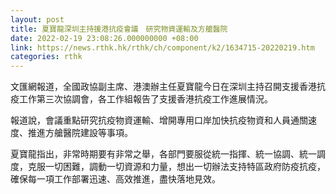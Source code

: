 ```yaml
---
layout: post
title: 夏寶龍深圳主持援港抗疫會議　研究物資運輸及方艙醫院
date: 2022-02-19 23:08:26.000000000 +08:00
link: https://news.rthk.hk/rthk/ch/component/k2/1634715-20220219.htm
categories: rthk
---
```


文匯網報道，全國政協副主席、港澳辦主任夏寶龍今日在深圳主持召開支援香港抗疫工作第三次協調會，各工作組報告了支援香港抗疫工作進展情況。

報道說，會議重點研究抗疫物資運輸、增開專用口岸加快抗疫物資和人員通關速度、推進方艙醫院建設等事項。

夏寶龍指出，非常時期要有非常之舉，各部門要服從統一指揮、統一協調、統一調度，克服一切困難，調動一切資源和力量，想出一切辦法支持特區政府防疫抗疫，確保每一項工作部署迅速、高效推進，盡快落地見效。
